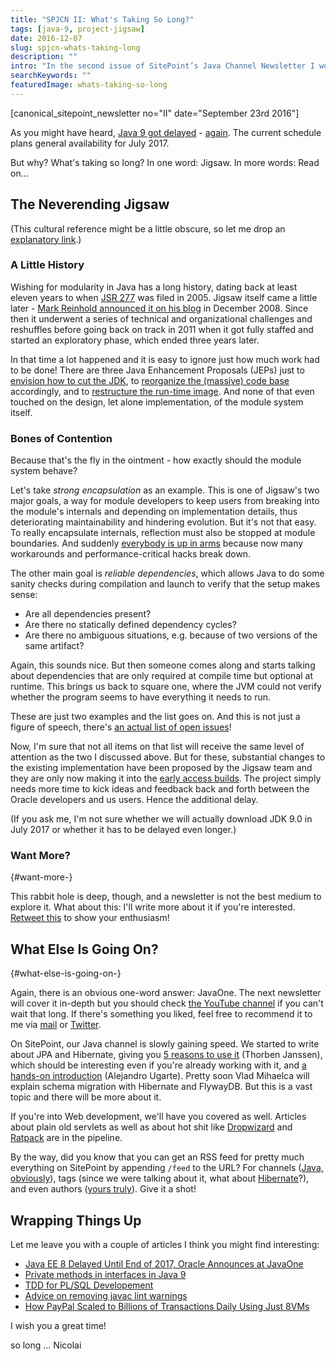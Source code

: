 ```yaml
---
title: "SPJCN II: What's Taking So Long?"
tags: [java-9, project-jigsaw]
date: 2016-12-07
slug: spjcn-whats-taking-long
description: ""
intro: "In the second issue of SitePoint’s Java Channel Newsletter I wonder why Java 9 takes so long."
searchKeywords: ""
featuredImage: whats-taking-so-long
---
```


[canonical_sitepoint\_newsletter no="II" date="September 23rd 2016"]

As you might have heard, [Java 9 got delayed](http://mail.openjdk.java.net/pipermail/jdk9-dev/2016-September/004887.html) - [again](blog.codefx.org/java/dev/delay-of-java-9-release).
The current schedule plans general availability for July 2017.

But why?
What's taking so long?
In one word: Jigsaw.
In more words: Read on...

## The Neverending Jigsaw

(This cultural reference might be a little obscure, so let me drop an [explanatory link](https://en.wikipedia.org/wiki/The_Neverending_Story).)

### A Little History

Wishing for modularity in Java has a long history, dating back at least eleven years to when [JSR 277](https://jcp.org/en/jsr/detail?id=277) was filed in 2005.
Jigsaw itself came a little later - [Mark Reinhold announced it on his blog](http://mreinhold.org/blog/jigsaw) in December 2008.
Since then it underwent a series of technical and organizational challenges and reshuffles before going back on track in 2011 when it got fully staffed and started an exploratory phase, which ended three years later.

In that time a lot happened and it is easy to ignore just how much work had to be done!
There are three Java Enhancement Proposals (JEPs) just to [envision how to cut the JDK](http://openjdk.java.net/jeps/200), to [reorganize the (massive) code base](http://openjdk.java.net/jeps/201) accordingly, and to [restructure the run-time image](http://openjdk.java.net/jeps/220).
And none of that even touched on the design, let alone implementation, of the module system itself.

### Bones of Contention

Because that's the fly in the ointment - how exactly should the module system behave?

Let's take *strong encapsulation* as an example.
This is one of Jigsaw's two major goals, a way for module developers to keep users from breaking into the module's internals and depending on implementation details, thus deteriorating maintainability and hindering evolution.
But it's not that easy.
To really encapsulate internals, reflection must also be stopped at module boundaries.
And suddenly [everybody is up in arms](http://blog.dripstat.com/removal-of-sun-misc-unsafe-a-disaster-in-the-making/) because now many workarounds and performance-critical hacks break down.

The other main goal is *reliable dependencies*, which allows Java to do some sanity checks during compilation and launch to verify that the setup makes sense:

-   Are all dependencies present?
-   Are there no statically defined dependency cycles?
-   Are there no ambiguous situations, e.g. because of two versions of the same artifact?

Again, this sounds nice.
But then someone comes along and starts talking about dependencies that are only required at compile time but optional at runtime.
This brings us back to square one, where the JVM could not verify whether the program seems to have everything it needs to run.

These are just two examples and the list goes on.
And this is not just a figure of speech, there's [an actual list of open issues](openjdk.java.net/projects/jigsaw/spec/issues/)!

Now, I'm sure that not all items on that list will receive the same level of attention as the two I discussed above.
But for these, substantial changes to the existing implementation have been proposed by the Jigsaw team and they are only now making it into the [early access builds](https://jdk9.java.net/jigsaw/).
The project simply needs more time to kick ideas and feedback back and forth between the Oracle developers and us users.
Hence the additional delay.

(If you ask me, I'm not sure whether we will actually download JDK 9.0 in July 2017 or whether it has to be delayed even longer.)

### Want More?
{#want-more-}

This rabbit hole is deep, though, and a newsletter is not the best medium to explore it.
What about this: I'll write more about it if you're interested.
[Retweet this](https://twitter.com/nipafx/status/779069666199298048) to show your enthusiasm!

<contentimage slug="whats-taking-so-long"></contentimage>

## What Else Is Going On?
{#what-else-is-going-on-}

Again, there is an obvious one-word answer: JavaOne.
The next newsletter will cover it in-depth but you should check [the YouTube channel](https://www.youtube.com/channel/UCdDhYMT2USoLdh4SZIsu_1g/videos) if you can't wait that long.
If there's something you liked, feel free to recommend it to me via [mail](mailto:nicolai.parlog@sitepoint.com) or [Twitter](https://twitter.com/nipafx).

On SitePoint, our Java channel is slowly gaining speed.
We started to write about JPA and Hibernate, giving you [5 reasons to use it](https://www.sitepoint.com/5-reasons-to-use-jpa-hibernate/) (Thorben Janssen), which should be interesting even if you're already working with it, and [a hands-on introduction](https://www.sitepoint.com/hibernate-introduction-persisting-java-objects/) (Alejandro Ugarte).
Pretty soon Vlad Mihaelca will explain schema migration with Hibernate and FlywayDB.
But this is a vast topic and there will be more about it.

If you're into Web development, we'll have you covered as well.
Articles about plain old servlets as well as about hot shit like [Dropwizard](http://www.dropwizard.io) and [Ratpack](http://ratpack.io/) are in the pipeline.

By the way, did you know that you can get an RSS feed for pretty much everything on SitePoint by appending `/feed` to the URL?
For channels ([Java, obviously](https://www.sitepoint.com/java/feed)), tags (since we were talking about it, what about [Hibernate](https://www.sitepoint.com/tag/hibernate/feed)?), and even authors ([yours truly](https://www.sitepoint.com/author/nicolaip/feed)).
Give it a shot!

## Wrapping Things Up

Let me leave you with a couple of articles I think you might find interesting:

-   [Java EE 8 Delayed Until End of 2017, Oracle Announces at JavaOne](https://www.infoq.com/news/2016/09/java-ee-delayed-2017)
-   [Private methods in interfaces in Java 9](http://blog.joda.org/2016/09/private-methods-in-interfaces-in-java-9.html)
-   [TDD for PL/SQL Developement](http://blog.disy.net/tdd-for-plsql-with-junit/)
-   [Advice on removing javac lint warnings](https://blogs.oracle.com/darcy/entry/warnings_removal_advice)
-   [How PayPal Scaled to Billions of Transactions Daily Using Just 8VMs](http://highscalability.com/blog/2016/8/15/how-paypal-scaled-to-billions-of-transactions-daily-using-ju.html)

I wish you a great time!

so long ... Nicolai
